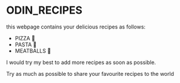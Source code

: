 # ODIN_RECIPES
this webpage contains your delicious recipes as follows:

* PIZZA 🍕
* PASTA 🍝
* MEATBALLS 🥩

I would try my best to add more recipes as soon as possible.

Try as much as possible to share your favourite recipes to the world




